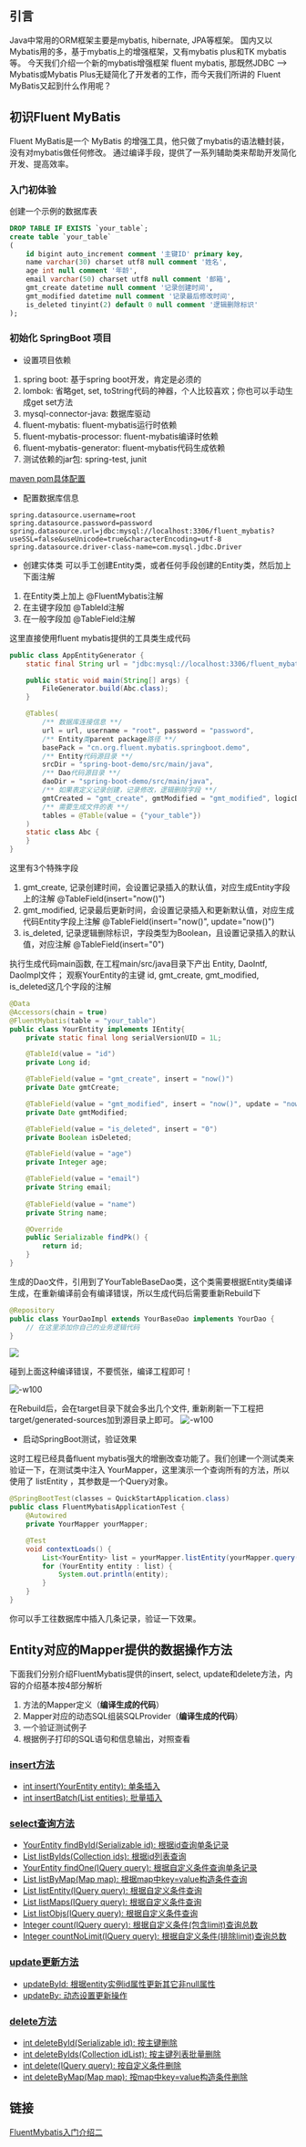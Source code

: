 ## 引言
Java中常用的ORM框架主要是mybatis, hibernate, JPA等框架。
国内又以Mybatis用的多，基于mybatis上的增强框架，又有mybatis plus和TK mybatis等。
今天我们介绍一个新的mybatis增强框架 fluent mybatis, 
那既然JDBC --> Mybatis或Mybatis Plus无疑简化了开发者的工作，而今天我们所讲的 Fluent MyBatis又起到什么作用呢？

## 初识Fluent MyBatis
Fluent MyBatis是一个 MyBatis 的增强工具，他只做了mybatis的语法糖封装，没有对mybatis做任何修改。
通过编译手段，提供了一系列辅助类来帮助开发简化开发、提高效率。

### 入门初体验
创建一个示例的数据库表
```sql
DROP TABLE IF EXISTS `your_table`;
create table `your_table`
(
    id bigint auto_increment comment '主键ID' primary key,
    name varchar(30) charset utf8 null comment '姓名',
    age int null comment '年龄',
    email varchar(50) charset utf8 null comment '邮箱',
    gmt_create datetime null comment '记录创建时间',
    gmt_modified datetime null comment '记录最后修改时间',
    is_deleted tinyint(2) default 0 null comment '逻辑删除标识'
);
```

### 初始化 SpringBoot 项目

- 设置项目依赖
1. spring boot: 基于spring boot开发，肯定是必须的
2. lombok: 省略get, set, toString代码的神器，个人比较喜欢；你也可以手动生成get set方法
3. mysql-connector-java: 数据库驱动
4. fluent-mybatis: fluent-mybatis运行时依赖
5. fluent-mybatis-processor: fluent-mybatis编译时依赖
6. fluent-mybatis-generator: fluent-mybatis代码生成依赖
6. 测试依赖的jar包: spring-test, junit

[maven pom具体配置](pom.xml)

- 配置数据库信息
```properties
spring.datasource.username=root
spring.datasource.password=password
spring.datasource.url=jdbc:mysql://localhost:3306/fluent_mybatis?useSSL=false&useUnicode=true&characterEncoding=utf-8
spring.datasource.driver-class-name=com.mysql.jdbc.Driver
```

- 创建实体类
可以手工创建Entity类，或者任何手段创建的Entity类，然后加上下面注解
1. 在Entity类上加上 @FluentMybatis注解
2. 在主键字段加 @TableId注解
3. 在一般字段加 @TableField注解

这里直接使用fluent mybatis提供的工具类生成代码
```java
public class AppEntityGenerator {
    static final String url = "jdbc:mysql://localhost:3306/fluent_mybatis?useSSL=false&useUnicode=true&characterEncoding=utf-8";

    public static void main(String[] args) {
        FileGenerator.build(Abc.class);
    }

    @Tables(
        /** 数据库连接信息 **/
        url = url, username = "root", password = "password",
        /** Entity类parent package路径 **/
        basePack = "cn.org.fluent.mybatis.springboot.demo",
        /** Entity代码源目录 **/
        srcDir = "spring-boot-demo/src/main/java",
        /** Dao代码源目录 **/
        daoDir = "spring-boot-demo/src/main/java",
        /** 如果表定义记录创建，记录修改，逻辑删除字段 **/
        gmtCreated = "gmt_create", gmtModified = "gmt_modified", logicDeleted = "is_deleted",
        /** 需要生成文件的表 **/
        tables = @Table(value = {"your_table"})
    )
    static class Abc {
    }
}
```
这里有3个特殊字段
1. gmt_create, 记录创建时间，会设置记录插入的默认值，对应生成Entity字段上的注解 @TableField(insert="now()")
2. gmt_modified, 记录最后更新时间，会设置记录插入和更新默认值，对应生成代码Entity字段上注解  @TableField(insert="now()", update="now()")
3. is_deleted, 记录逻辑删除标识，字段类型为Boolean，且设置记录插入的默认值，对应注解 @TableField(insert="0")

执行生成代码main函数, 在工程main/src/java目录下产出 Entity, DaoIntf, DaoImpl文件；
观察YourEntity的主键 id, gmt_create, gmt_modified, is_deleted这几个字段的注解
```java
@Data
@Accessors(chain = true)
@FluentMybatis(table = "your_table")
public class YourEntity implements IEntity{
    private static final long serialVersionUID = 1L;

    @TableId(value = "id")
    private Long id;

    @TableField(value = "gmt_create", insert = "now()")
    private Date gmtCreate;

    @TableField(value = "gmt_modified", insert = "now()", update = "now()")
    private Date gmtModified;

    @TableField(value = "is_deleted", insert = "0")
    private Boolean isDeleted;

    @TableField(value = "age")
    private Integer age;

    @TableField(value = "email")
    private String email;
 
    @TableField(value = "name")
    private String name;

    @Override
    public Serializable findPk() {
        return id;
    }
}
```
生成的Dao文件，引用到了YourTableBaseDao类，这个类需要根据Entity类编译生成，在重新编译前会有编译错误，所以生成代码后需要重新Rebuild下
```java
@Repository
public class YourDaoImpl extends YourBaseDao implements YourDao {
    // 在这里添加你自己的业务逻辑代码
}
```

![](../../docs/images/generate-compile-error.png)

碰到上面这种编译错误，不要慌张，编译工程即可！

![-w100](../00-docs/images/project-build.png)

在Rebuild后，会在target目录下就会多出几个文件, 重新刷新一下工程把target/generated-sources加到源目录上即可。
![-w100](../00-docs/images/generator-file.png)

- 启动SpringBoot测试，验证效果

这时工程已经具备fluent mybatis强大的增删改查功能了。我们创建一个测试类来验证一下，在测试类中注入 YourMapper，这里演示一个查询所有的方法，所以使用了 listEntity ，其参数是一个Query对象。

```java
@SpringBootTest(classes = QuickStartApplication.class)
public class FluentMybatisApplicationTest {
    @Autowired
    private YourMapper yourMapper;

    @Test
    void contextLoads() {
        List<YourEntity> list = yourMapper.listEntity(yourMapper.query());
        for (YourEntity entity : list) {
            System.out.println(entity);
        }
    }
}
```
你可以手工往数据库中插入几条记录，验证一下效果。

## Entity对应的Mapper提供的数据操作方法
下面我们分别介绍FluentMybatis提供的insert, select, update和delete方法，内容的介绍基本按4部分解析
1. 方法的Mapper定义（**编译生成的代码**）
2. Mapper对应的动态SQL组装SQLProvider（**编译生成的代码**）
3. 一个验证测试例子
4. 根据例子打印的SQL语句和信息输出，对照查看

### [insert方法](docs/01-insert.md)
- [int insert(YourEntity entity): 单条插入](docs/01-insert.md#insert)
- [int insertBatch(List<YourEntity> entities): 批量插入](docs/01-insert.md#insertbatch)

### [select查询方法](docs/02-select.md)
- [YourEntity findById(Serializable id): 根据id查询单条记录](docs/02-select.md#findbyid)
- [List<YourEntity> listByIds(Collection ids): 根据id列表查询](docs/02-select.md#listbyids)
- [YourEntity findOne(IQuery query): 根据自定义条件查询单条记录](docs/02-select.md#findone)
- [List<YourEntity> listByMap(Map map): 根据map中key=value构造条件查询](docs/02-select.md#listbymap)
- [List<YourEntity> listEntity(IQuery query): 根据自定义条件查询](docs/02-select.md#listentity)
- [List<Map> listMaps(IQuery query): 根据自定义条件查询](docs/02-select.md#listmaps)
- [List listObjs(IQuery query): 根据自定义条件查询](docs/02-select.md#listobjs)
- [Integer count(IQuery query): 根据自定义条件(包含limit)查询总数](docs/02-select.md#count)
- [Integer countNoLimit(IQuery query): 根据自定义条件(排除limit)查询总数](docs/02-select.md#countnolimit)

### [update更新方法](docs/03-update.md)
- [updateById: 根据entity实例id属性更新其它非null属性](docs/03-update.md#updatebyid)
- [updateBy: 动态设置更新操作](docs/03-update.md#updateby)

### [delete方法](docs/04-delete.md)
- [int deleteById(Serializable id): 按主键删除](docs/04-delete.md#deletebyid)
- [int deleteByIds(Collection idList): 按主键列表批量删除](docs/04-delete.md#deletebyids)
- [int delete(IQuery query): 按自定义条件删除](docs/04-delete.md#delete)
- [int deleteByMap(Map map): 按map中key=value构造条件删除](docs/04-delete.md#deletebymap)

## 链接
[FluentMybatis入门介绍二](Fluent-Mybatis-StepByStep2.md)
